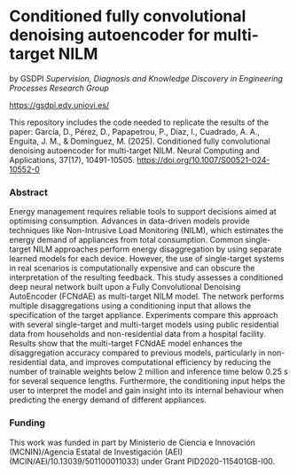 # Conditioned fully convolutional denoising autoencoder for multi-target NILM
by GSDPI *Supervision, Diagnosis and Knowledge Discovery in Engineering Processes Research Group*

https://gsdpi.edv.uniovi.es/

This repository includes the code needed to replicate the results of the paper:
García, D., Pérez, D., Papapetrou, P., Díaz, I., Cuadrado, A. A., Enguita, J. M., & Domínguez, M. (2025). Conditioned fully convolutional denoising autoencoder for multi-target NILM. Neural Computing and Applications, 37(17), 10491-10505. https://doi.org/10.1007/S00521-024-10552-0

### Abstract
Energy management requires reliable tools to support decisions aimed at optimising consumption. Advances in data-driven models provide techniques like Non-Intrusive Load Monitoring (NILM), which estimates the energy demand of appliances from total consumption. Common single-target NILM approaches perform energy disaggregation by using separate learned models for each device. However, the use of single-target systems in real scenarios is computationally expensive and can obscure the interpretation of the resulting feedback. This study assesses a conditioned deep neural network built upon a Fully Convolutional Denoising AutoEncoder (FCNdAE) as multi-target NILM model. The network performs multiple disaggregations using a conditioning input that allows the specification of the target appliance. Experiments compare this approach with several single-target and multi-target models using public residential data from households and non-residential data from a hospital facility. Results show that the multi-target FCNdAE model enhances the disaggregation accuracy compared to previous models, particularly in non-residential data, and improves computational efficiency by reducing the number of trainable weights below 2 million and inference time below 0.25 s for several sequence lengths. Furthermore, the conditioning input helps the user to interpret the model and gain insight into its internal behaviour when predicting the energy demand of different appliances.

### Funding
This work was funded in part by Ministerio de Ciencia e Innovación (MCNIN)/Agencia Estatal de Investigación (AEI) (MCIN/AEI/10.13039/501100011033) under Grant PID2020-115401GB-I00.

